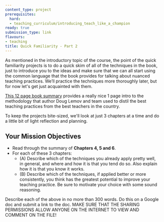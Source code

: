 ```yaml
---
content_type: project
prerequisites:
  hard:
  - teaching_curriculum/introducing_teach_like_a_champion
ready: true
submission_type: link
flavours:
- teaching
title: Quick Familiarity - Part 2
---
```


As mentioned in the introductory topic of the course, the point of the quick familiarity projects is to do a quick skim of all of the techniques in the book, just to introduce you to the ideas and make sure that we can all start using the common language that the book provides for talking about nuanced teaching practices. We’ll practice the techniques more thoroughly later, but for now let's get just acquainted with them.

[This 12 page book summary](https://www.boyd.k12.ky.us/userfiles/496/Classes/27400/Teach%20Like%20A%20Champion%20-%20The%20Main%20Idea.pdf) provides a really nice 1 page intro to the methodology that author Doug Lemov and team used to distil the best teaching practices from the best teachers in the country. 

To keep the projects bite-sized, we'll look at just 3 chapters at a time and do a little bit of light reflection and planning. 

## Your Mission Objectives
* Read through the summary of **Chapters 4, 5 and 6**. 
* For each of these 3 chapters: 
    * (A) Describe which of the techniques you already apply pretty well, in general, and where and how it is that you tend do so. Also explain how it is that you know it works. 
    * (B) Describe which of the techniques, if applied better or more consistently, you think has the greatest potential to improve your teaching practice. Be sure to motivate your choice with some sound reasoning.  

Describe each of the above in no more than 300 words. 
Do this on a Google doc and submit a link to the doc. 
MAKE SURE THAT THE SHARING PERMISSIONS ALLOW ANYONE ON THE INTERNET TO VIEW AND COMMENT ON THE FILE! 